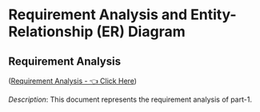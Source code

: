 # Requirement Analysis and Entity-Relationship (ER) Diagram

## Requirement Analysis

([Requirement Analysis - 👈 Click Here](https://docs.google.com/document/d/1f70U3h-i32ZL-PU9CCd6HCfxVIkQ6XnZ2f3Bd0TLPIM/edit?usp=sharing))

_Description_: This document represents the requirement analysis of part-1.
